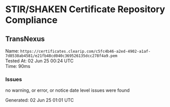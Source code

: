 # STIR/SHAKEN Certificate Repository Compliance

## TransNexus

Name: `https://certificates.clearip.com/c5fc4b46-a2ed-4902-a1af-7d8538ab4581/e21fb48cd040c369526135dcc278f4a9.pem`\
Tested At: 02 Jun 25 00:24 UTC\
Time: 90ms

### Issues

no warning, or error, or notice date level issues were found

Generated: 02 Jun 25 01:01 UTC
